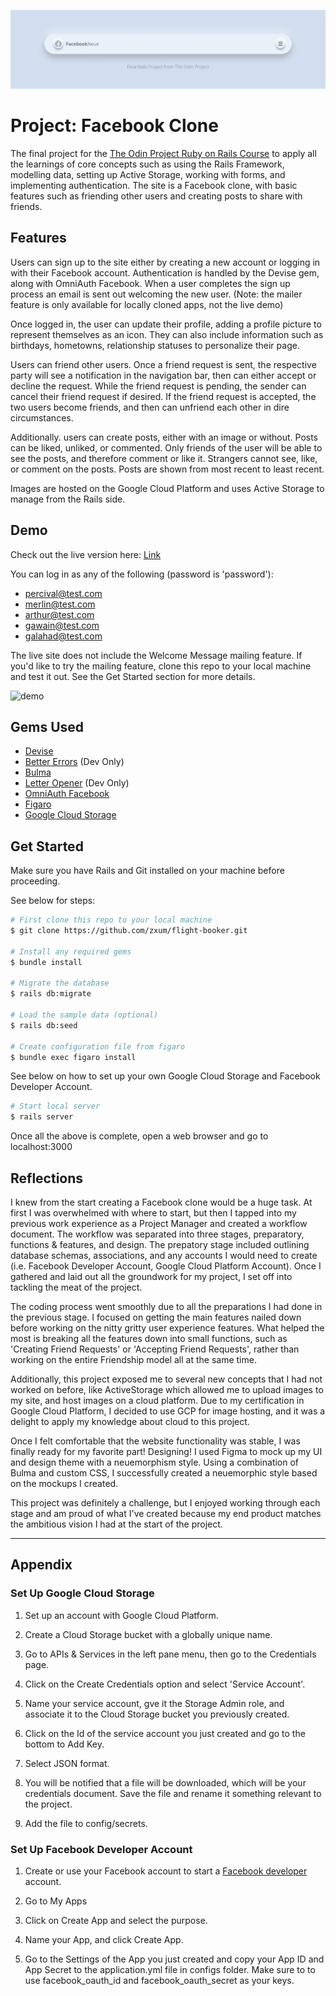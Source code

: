 ![banner](app/assets/images/facebook_neue_banner.png)
# Project: Facebook Clone

The final project for the [The Odin Project Ruby on Rails Course](https://www.theodinproject.com/courses/ruby-on-rails/lessons/final-project) to apply all the learnings of core concepts such as using the Rails Framework, modelling data, setting up Active Storage, working with forms, and implementing authentication. The site is a Facebook clone, with basic features such as friending other users and creating posts to share with friends.

## Features 

Users can sign up to the site either by creating a new account or logging in with their Facebook account. Authentication is handled by the Devise gem, along with OmniAuth Facebook. When a user completes the sign up process an email is sent out welcoming the new user. (Note: the mailer feature is only available for locally cloned apps, not the live demo) 

Once logged in, the user can update their profile, adding a profile picture to represent themselves as an icon. They can also include information such as birthdays, hometowns, relationship statuses to personalize their page. 

Users can friend other users. Once a friend request is sent, the respective party will see a notification in the navigation bar, then can either accept or decline the request. While the friend request is pending, the sender can cancel their friend request if desired. If the friend request is accepted, the two users become friends, and then can unfriend each other in dire circumstances. 

Additionally. users can create posts, either with an image or without. Posts can be liked, unliked, or commented. Only friends of the user will be able to see the posts, and therefore comment or like it. Strangers cannot see, like, or comment on the posts. Posts are shown from most recent to least recent. 

Images are hosted on the Google Cloud Platform and uses Active Storage to manage from the Rails side.


## Demo
Check out the live version here: [Link](https://mighty-beyond-26808.herokuapp.com/)

You can log in as any of the following (password is 'password'): 
* percival@test.com
* merlin@test.com
* arthur@test.com
* gawain@test.com
* galahad@test.com

The live site does not include the Welcome Message mailing feature. If you'd like to try the mailing feature, clone this repo to your local machine and test it out. See the Get Started section for more details. 

![demo](app/assets/images/facebook-neue-demo.gif)

## Gems Used
* [Devise](https://github.com/heartcombo/devise)
* [Better Errors](https://github.com/BetterErrors/better_errors) (Dev Only)
* [Bulma](https://bulma.io/)
* [Letter Opener](https://github.com/ryanb/letter_opener) (Dev Only)
* [OmniAuth Facebook](https://github.com/simi/omniauth-facebook)
* [Figaro](https://github.com/laserlemon/figaro)
* [Google Cloud Storage](https://github.com/googleapis/google-cloud-ruby/tree/master/google-cloud-storage)

## Get Started 
Make sure you have Rails and Git installed on your machine before proceeding. 

See below for steps: 
```bash
# First clone this repo to your local machine
$ git clone https://github.com/zxum/flight-booker.git

# Install any required gems 
$ bundle install 

# Migrate the database 
$ rails db:migrate 

# Load the sample data (optional)
$ rails db:seed

# Create configuration file from figaro 
$ bundle exec figaro install 
```

See below on how to set up your own Google Cloud Storage and Facebook Developer Account.


```bash
# Start local server 
$ rails server 
```
Once all the above is complete, open a web browser and go to localhost:3000 

## Reflections 
I knew from the start creating a Facebook clone would be a huge task. At first I was overwhelmed with where to start, but then I tapped into my previous work experience as a Project Manager and created a workflow document. The workflow was separated into three stages, preparatory, functions & features, and design. The prepatory stage included outlining database schemas, associations, and any accounts I would need to create (i.e. Facebook Developer Account, Google Cloud Platform Account). Once I gathered and laid out all the groundwork for my project, I set off into tackling the meat of the project. 

The coding process went smoothly due to all the preparations I had done in the previous stage. I focused on getting the main features nailed down before working on the nitty gritty user experience features. What helped the most is breaking all the features down into small functions, such as 'Creating Friend Requests' or 'Accepting Friend Requests', rather than working on the entire Friendship model all at the same time. 

Additionally, this project exposed me to several new concepts that I had not worked on before, like ActiveStorage which allowed me to upload images to my site, and host images on a cloud platform. Due to my certification in Google Cloud Platform, I decided to use GCP for image hosting, and it was a delight to apply my knowledge about cloud to this project. 

Once I felt comfortable that the website functionality was stable, I was finally ready for my favorite part! Designing! I used Figma to mock up my UI and design theme with a neuemorphism style. Using a combination of Bulma and custom CSS, I successfully created a neuemorphic style based on the mockups I created. 

This project was definitely a challenge, but I enjoyed working through each stage and am proud of what I've created because my end product matches the ambitious vision I had at the start of the project. 

***

## Appendix

### Set Up Google Cloud Storage 
1. Set up an account with Google Cloud Platform. 

2. Create a Cloud Storage bucket with a globally unique name. 

3. Go to APIs & Services in the left pane menu, then go to the Credentials page. 

4. Click on the Create Credentials option and select 'Service Account'.

5. Name your service account, gve it the Storage Admin role, and associate it to the Cloud Storage bucket you previously created. 

6. Click on the Id of the service account you just created and go to the bottom to Add Key. 

7. Select JSON format. 

8. You will be notified that a file will be downloaded, which will be your credentials document. Save the file and rename it something relevant to the project. 

9. Add the file to config/secrets. 

### Set Up Facebook Developer Account 
1. Create or use your Facebook account to start a [Facebook developer](https://developers.facebook.com/) account. 

2. Go to My Apps 

3. Click on Create App and select the purpose.

4. Name your App, and click Create App. 

5. Go to the Settings of the App you just created and copy your App ID and App Secret to the application.yml file in configs folder. Make sure to to use facebook_oauth_id and facebook_oauth_secret as your keys. 
